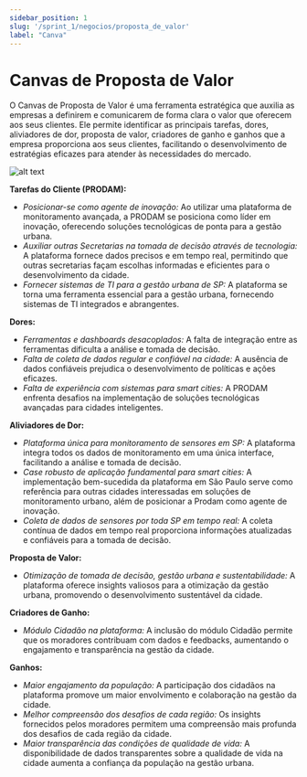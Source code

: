 ```yaml
---
sidebar_position: 1
slug: '/sprint_1/negocios/proposta_de_valor'
label: "Canva"
---
```


# Canvas de Proposta de Valor

O Canvas de Proposta de Valor é uma ferramenta estratégica que auxilia as empresas a definirem e comunicarem de forma clara o valor que oferecem aos seus clientes. Ele permite identificar as principais tarefas, dores, aliviadores de dor, proposta de valor, criadores de ganho e ganhos que a empresa proporciona aos seus clientes, facilitando o desenvolvimento de estratégias eficazes para atender às necessidades do mercado.

![alt text](../../../static/canvas.png)

**Tarefas do Cliente (PRODAM):**
- *Posicionar-se como agente de inovação:* Ao utilizar uma plataforma de monitoramento avançada, a PRODAM se posiciona como líder em inovação, oferecendo soluções tecnológicas de ponta para a gestão urbana.
- *Auxiliar outras Secretarias na tomada de decisão através de tecnologia:* A plataforma fornece dados precisos e em tempo real, permitindo que outras secretarias façam escolhas informadas e eficientes para o desenvolvimento da cidade.
- *Fornecer sistemas de TI para a gestão urbana de SP:* A plataforma se torna uma ferramenta essencial para a gestão urbana, fornecendo sistemas de TI integrados e abrangentes.

**Dores:**
- *Ferramentas e dashboards desacoplados:* A falta de integração entre as ferramentas dificulta a análise e tomada de decisão.
- *Falta de coleta de dados regular e confiável na cidade:* A ausência de dados confiáveis prejudica o desenvolvimento de políticas e ações eficazes.
- *Falta de experiência com sistemas para smart cities:* A PRODAM enfrenta desafios na implementação de soluções tecnológicas avançadas para cidades inteligentes.

**Aliviadores de Dor:**
- *Plataforma única para monitoramento de sensores em SP:* A plataforma integra todos os dados de monitoramento em uma única interface, facilitando a análise e tomada de decisão.
- *Case robusto de aplicação fundamental para smart cities:* A implementação bem-sucedida da plataforma em São Paulo serve como referência para outras cidades interessadas em soluções de monitoramento urbano, além de posicionar a Prodam como agente de inovação.
- *Coleta de dados de sensores por toda SP em tempo real:* A coleta contínua de dados em tempo real proporciona informações atualizadas e confiáveis para a tomada de decisão.

**Proposta de Valor:**
- *Otimização de tomada de decisão, gestão urbana e sustentabilidade:* A plataforma oferece insights valiosos para a otimização da gestão urbana, promovendo o desenvolvimento sustentável da cidade.

**Criadores de Ganho:**
- *Módulo Cidadão na plataforma:* A inclusão do módulo Cidadão permite que os moradores contribuam com dados e feedbacks, aumentando o engajamento e transparência na gestão da cidade.

**Ganhos:**
- *Maior engajamento da população:* A participação dos cidadãos na plataforma promove um maior envolvimento e colaboração na gestão da cidade.
- *Melhor compreensão dos desafios de cada região:* Os insights fornecidos pelos moradores permitem uma compreensão mais profunda dos desafios de cada região da cidade.
- *Maior transparência das condições de qualidade de vida:* A disponibilidade de dados transparentes sobre a qualidade de vida na cidade aumenta a confiança da população na gestão urbana.
